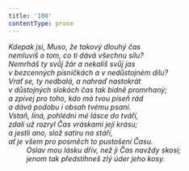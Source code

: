 ```yaml
---
title: '100'
contentType: prose
---
```


_Kdepak jsi, Muso, že takový dlouhý čas  
nemluvíš o tom, co ti dává všechnu sílu?  
Nemrháš ty svůj žár a nekalíš svůj jas  
v bezcenných písničkách a v nedůstojném dílu?  
Vrať se, ty nedbalá, a nahraď nastokrát  
v důstojných slokách čas tak bídně promrhaný;  
a zpívej pro toho, kdo má tvou píseň rád  
a dává podobu i obsah tvému psaní.  
Vstaň, líná, pohlédni mé lásce do tváří,  
zdali už rozryl Čas vráskami její krásu;  
a jestli ano, slož satiru na stáří,  
ať je všem pro posměch to pustošení Času.  
         Oslav mou lásku dřív, než ji Čas navždy skosí;  
         jenom tak předstihneš zlý úder jeho kosy._
